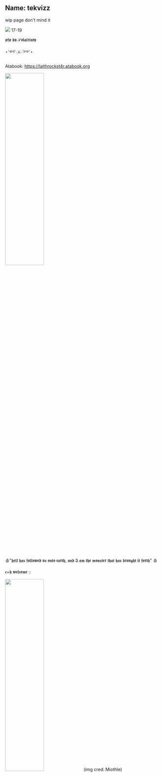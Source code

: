 ## Name: tekvizz
wip page don't mind it

<img src=https://64.media.tumblr.com/3b7321bada87dfc1740e7a2e0f1d1e0f/b99154f9d7a7dfb4-84/s400x600/0e2ce73c2fbdea3be5333dd7b318fd7b5997bee1.gif>
 17-19
 
 𝖕𝖋𝖕 𝖇𝖞 𝒮𝖔𝖑𝖆𝖎𝖗𝖎𝖓𝖙𝖞
 
  
   ⋆༺𓆩⚔𓆪༻⋆
   
Atabook: https://laithrockst4r.atabook.org
 
<img src="https://wallpapercave.com/wp/wp10915275.jpg" width=50% height=40%>

🩸"𝖍𝖊𝖑𝖑 𝖍𝖆𝖘 𝖋𝖔𝖑𝖑𝖔𝖜𝖊𝖉 𝖚𝖘 𝖔𝖓𝖙𝖔 𝖊𝖆𝖗𝖙𝖍, 𝖆𝖓𝖉 𝕴 𝖆𝖒 𝖙𝖍𝖊 𝖒𝖔𝖓𝖘𝖙𝖊𝖗 𝖙𝖍𝖆𝖙 𝖍𝖆𝖘 𝖇𝖗𝖔𝖚𝖌𝖍𝖙 𝖎𝖙 𝖋𝖔𝖗𝖙𝖍" 🩸

𝖈+𝖍 𝖜𝖊𝖑𝖈𝖔𝖒𝖊 :: 

<img src=https://i.pinimg.com/1200x/0f/35/7e/0f357e51d4aa527aa06e5d98cde753f3.jpg width=50% height=40%>
(img cred: Miothle)
